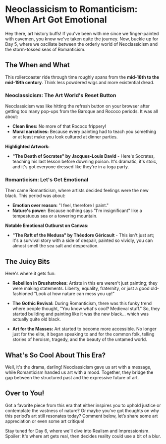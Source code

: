 # Neoclassicism to Romanticism: When Art Got Emotional

Hey there, art history buffs! If you've been with me since we finger-painted with cavemen, you know we've taken quite the journey. Now, buckle up for Day 5, where we oscillate between the orderly world of Neoclassicism and the storm-tossed seas of Romanticism. 

## The When and What

This rollercoaster ride through time roughly spans from the **mid-18th to the mid-19th century**. Think less powdered wigs and more existential dread.

### Neoclassicism: The Art World's Reset Button

Neoclassicism was like hitting the refresh button on your browser after getting too many pop-ups from the Baroque and Rococo periods. It was all about:

- **Clean lines:** No more of that Rococo frippery!
- **Moral narratives:** Because every painting had to teach you something or at least make you look cultured at dinner parties.

**Highlighted Artwork:**
- **"The Death of Socrates" by Jacques-Louis David** - Here's Socrates, teaching his last lesson before downing poison. It's dramatic, it's stoic, and it's got everyone dressed like they're in a toga party.

### Romanticism: Let's Get Emotional

Then came Romanticism, where artists decided feelings were the new black. This period was about:

- **Emotion over reason:** "I feel, therefore I paint."
- **Nature's power:** Because nothing says "I'm insignificant" like a tempestuous sea or a towering mountain.

**Notable Emotional Outburst on Canvas:**
- **"The Raft of the Medusa" by Théodore Géricault** - This isn't just art; it's a survival story with a side of despair, painted so vividly, you can almost smell the sea salt and desperation.

## The Juicy Bits

Here's where it gets fun:

- **Rebellion in Brushstrokes:** Artists in this era weren't just painting; they were making statements. Liberty, equality, fraternity, or just a good old-fashioned "Look at how nature can mess you up!"

- **The Gothic Revival:** During Romanticism, there was this funky trend where people thought, "You know what's cool? Medieval stuff." So, they started building and painting like it was the new black... which was actually quite old black.

- **Art for the Masses:** Art started to become more accessible. No longer just for the elite, it began speaking to and for the common folk, telling stories of heroism, tragedy, and the beauty of the untamed world.

## What's So Cool About This Era?

Well, it's the drama, darling! Neoclassicism gave us art with a message, while Romanticism handed us art with a mood. Together, they bridge the gap between the structured past and the expressive future of art.

## Over to You!

Got a favorite piece from this era that either inspires you to uphold justice or contemplate the vastness of nature? Or maybe you've got thoughts on why this period’s art still resonates today? Comment below, let’s share some art appreciation or even some art critique!

Stay tuned for Day 6, where we'll dive into Realism and Impressionism. Spoiler: It's where art gets real, then decides reality could use a bit of a blur.